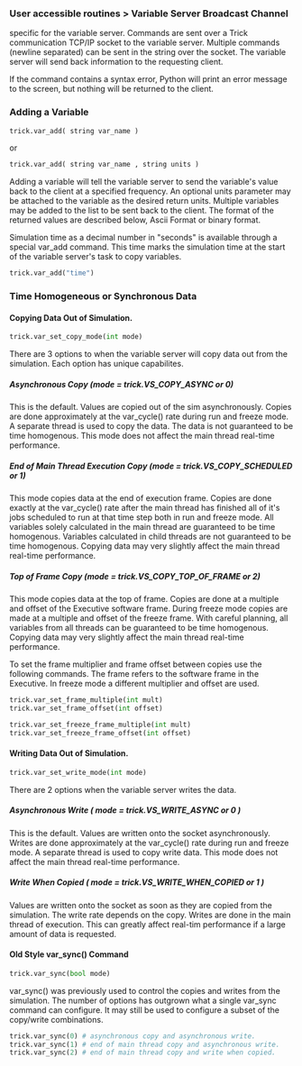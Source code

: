 ### User accessible routines > Variable Server Broadcast Channel

 specific
for the variable server. Commands are sent over a Trick communication TCP/IP socket to
the variable server. Multiple commands (newline separated) can be sent in the string
over the socket. The variable server will send back information to the requesting client.

If the command contains a syntax error, Python will print an error message to the screen,
but nothing will be returned to the client.

### Adding a Variable

```python
trick.var_add( string var_name )
```
or
```python
trick.var_add( string var_name , string units )
```

Adding a variable will tell the variable server to send the variable's value back to the
client at a specified frequency.  An optional units parameter may be attached to the
variable as the desired return units.  Multiple variables may be added to the list to be sent
back to the client.  The format of the returned values are described below, Ascii Format
or binary format.

Simulation time as a decimal number in "seconds" is available through a special var_add command.  This time marks the simulation time at the start of the variable server's task to copy variables.

```python
trick.var_add("time")
```

### Time Homogeneous or Synchronous Data

#### Copying Data Out of Simulation.

```python
trick.var_set_copy_mode(int mode)
```

There are 3 options to when the variable server will copy data out from the simulation.
Each option has unique capabilites.

##### Asynchronous Copy (mode = trick.VS_COPY_ASYNC or 0)

This is the default. Values are copied out of the sim asynchronously.  Copies are done
approximately at the var_cycle() rate during run and freeze mode.  A separate thread
is used to copy the data.  The data is not guaranteed to be time homogenous.  This mode
does not affect the main thread real-time performance.

##### End of Main Thread Execution Copy (mode = trick.VS_COPY_SCHEDULED or 1)

This mode copies data at the end of execution frame.  Copies are done exactly at the
var_cycle() rate after the main thread has finished all of it's jobs scheduled to run
at that time step both in run and freeze mode.  All variables solely calculated in the
main thread are guaranteed to be time homogenous.  Variables calculated in child
threads are not guaranteed to be time homogenous.  Copying data may very slightly
affect the main thread real-time performance.

##### Top of Frame Copy (mode = trick.VS_COPY_TOP_OF_FRAME or 2)

This mode copies data at the top of frame.  Copies are done at a multiple and offset of
the Executive software frame.  During freeze mode copies are made at a multiple and offset
of the freeze frame.  With careful planning, all variables from all threads can be
guaranteed to be time homogenous. Copying data may very slightly affect the main thread
real-time performance.

To set the frame multiplier and frame offset between copies use the following commands.
The frame refers to the software frame in the Executive.  In freeze mode a different
multiplier and offset are used.

```python
trick.var_set_frame_multiple(int mult)
trick.var_set_frame_offset(int offset)

trick.var_set_freeze_frame_multiple(int mult)
trick.var_set_freeze_frame_offset(int offset)
```

#### Writing Data Out of Simulation.

```python
trick.var_set_write_mode(int mode)
```

There are 2 options when the variable server writes the data.

##### Asynchronous Write ( mode = trick.VS_WRITE_ASYNC or 0 )

This is the default. Values are written onto the socket asynchronously.  Writes are done
approximately at the var_cycle() rate during run and freeze mode.  A separate thread
is used to copy write data.  This mode does not affect the main thread real-time performance.

##### Write When Copied ( mode = trick.VS_WRITE_WHEN_COPIED or 1 )

Values are written onto the socket as soon as they are copied from the simulation. The
write rate depends on the copy. Writes are done in the main thread of execution.  This
can greatly affect real-tim performance if a large amount of data is requested.

#### Old Style var_sync() Command

```python
trick.var_sync(bool mode)
```

var_sync() was previously used to control the copies and writes from the simulation.
The number of options has outgrown what a single var_sync command can configure.  It
may still be used to configure a subset of the copy/write combinations.

```python
trick.var_sync(0) # asynchronous copy and asynchronous write.
trick.var_sync(1) # end of main thread copy and asynchronous write.
trick.var_sync(2) # end of main thread copy and write when copied.
```

